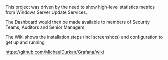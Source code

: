 This project was driven by the need to show high-level statistics metrics from Windows Server Update Services.

The Dashboard would then be made available to members of Security Teams, Auditors and Senior Managers.

The Wiki shows the installation steps (incl screenshots) and configuration to get up and running

https://github.com/MichaelDurkan/Grafana/wiki
